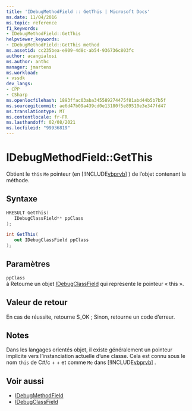```yaml
---
title: 'IDebugMethodField :: GetThis | Microsoft Docs'
ms.date: 11/04/2016
ms.topic: reference
f1_keywords:
- IDebugMethodField::GetThis
helpviewer_keywords:
- IDebugMethodField::GetThis method
ms.assetid: cc235bea-e909-4d8c-ab54-936736c803fc
author: acangialosi
ms.author: anthc
manager: jmartens
ms.workload:
- vssdk
dev_langs:
- CPP
- CSharp
ms.openlocfilehash: 1893ffac03aba345589274475f81abd44b5b7b5f
ms.sourcegitcommit: ae6d47b09a439cd0e13180f5e89510e3e347fd47
ms.translationtype: MT
ms.contentlocale: fr-FR
ms.lasthandoff: 02/08/2021
ms.locfileid: "99936819"
---
```

# <a name="idebugmethodfieldgetthis"></a>IDebugMethodField::GetThis
Obtient le `this` `Me` pointeur (en [!INCLUDE[vbprvb](../../../code-quality/includes/vbprvb_md.md)] ) de l’objet contenant la méthode.

## <a name="syntax"></a>Syntaxe

```cpp
HRESULT GetThis( 
   IDebugClassField** ppClass
);
```

```csharp
int GetThis(
   out IDebugClassField ppClass
);
```

## <a name="parameters"></a>Paramètres
`ppClass`\
à Retourne un objet [IDebugClassField](../../../extensibility/debugger/reference/idebugclassfield.md) qui représente le pointeur « this ».

## <a name="return-value"></a>Valeur de retour
 En cas de réussite, retourne S_OK ; Sinon, retourne un code d’erreur.

## <a name="remarks"></a>Notes
 Dans les langages orientés objet, il existe généralement un pointeur implicite vers l’instanciation actuelle d’une classe. Cela est connu sous le nom `this` de C#/c + + et comme `Me` dans [!INCLUDE[vbprvb](../../../code-quality/includes/vbprvb_md.md)] .

## <a name="see-also"></a>Voir aussi
- [IDebugMethodField](../../../extensibility/debugger/reference/idebugmethodfield.md)
- [IDebugClassField](../../../extensibility/debugger/reference/idebugclassfield.md)
